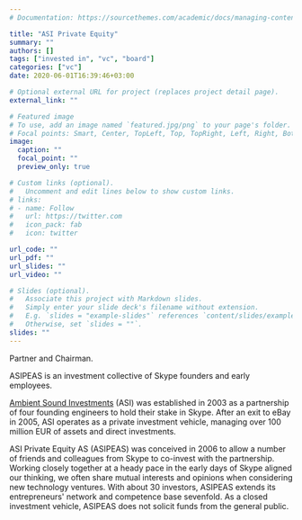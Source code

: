```yaml
---
# Documentation: https://sourcethemes.com/academic/docs/managing-content/

title: "ASI Private Equity"
summary: ""
authors: []
tags: ["invested in", "vc", "board"]
categories: ["vc"]
date: 2020-06-01T16:39:46+03:00

# Optional external URL for project (replaces project detail page).
external_link: ""

# Featured image
# To use, add an image named `featured.jpg/png` to your page's folder.
# Focal points: Smart, Center, TopLeft, Top, TopRight, Left, Right, BottomLeft, Bottom, BottomRight.
image:
  caption: ""
  focal_point: ""
  preview_only: true

# Custom links (optional).
#   Uncomment and edit lines below to show custom links.
# links:
# - name: Follow
#   url: https://twitter.com
#   icon_pack: fab
#   icon: twitter

url_code: ""
url_pdf: ""
url_slides: ""
url_video: ""

# Slides (optional).
#   Associate this project with Markdown slides.
#   Simply enter your slide deck's filename without extension.
#   E.g. `slides = "example-slides"` references `content/slides/example-slides.md`.
#   Otherwise, set `slides = ""`.
slides: ""
---
```

Partner and Chairman.

ASIPEAS is an investment collective of Skype founders and early employees.

[Ambient Sound Investments](https://asi.ee/) (ASI) was established in 2003 as a partnership of four founding engineers to hold their stake in Skype. After an exit to eBay in 2005, ASI operates as a private investment vehicle, managing over 100 million EUR of assets and direct investments.

ASI Private Equity AS (ASIPEAS) was conceived in 2006 to allow a number of friends and colleagues from Skype to co-invest with the partnership. Working closely together at a heady pace in the early days of Skype aligned our thinking, we often share mutual interests and opinions when considering new technology ventures. With about 30 investors, ASIPEAS extends its entrepreneurs' network and competence base sevenfold. As a closed investment vehicle, ASIPEAS does not solicit funds from the general public.
